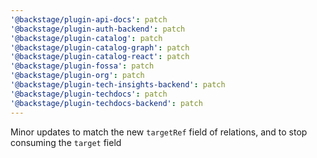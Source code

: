 ```yaml
---
'@backstage/plugin-api-docs': patch
'@backstage/plugin-auth-backend': patch
'@backstage/plugin-catalog': patch
'@backstage/plugin-catalog-graph': patch
'@backstage/plugin-catalog-react': patch
'@backstage/plugin-fossa': patch
'@backstage/plugin-org': patch
'@backstage/plugin-tech-insights-backend': patch
'@backstage/plugin-techdocs': patch
'@backstage/plugin-techdocs-backend': patch
---
```


Minor updates to match the new `targetRef` field of relations, and to stop consuming the `target` field
